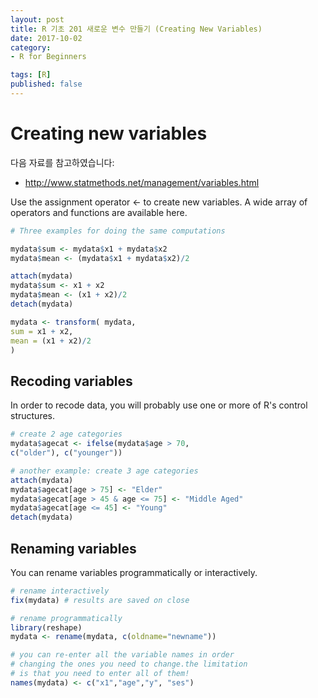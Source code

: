 ```yaml
---
layout: post  
title: R 기초 201 새로운 변수 만들기 (Creating New Variables)  
date: 2017-10-02  
category:
- R for Beginners  

tags: [R]  
published: false  
---
```


# Creating new variables

다음 자료를 참고하였습니다:  
- http://www.statmethods.net/management/variables.html

Use the assignment operator <- to create new variables. A wide array of operators and functions are available here.

```r
# Three examples for doing the same computations

mydata$sum <- mydata$x1 + mydata$x2
mydata$mean <- (mydata$x1 + mydata$x2)/2

attach(mydata)
mydata$sum <- x1 + x2
mydata$mean <- (x1 + x2)/2
detach(mydata)

mydata <- transform( mydata,
sum = x1 + x2,
mean = (x1 + x2)/2
)
```

## Recoding variables

In order to recode data, you will probably use one or more of R's control structures.

```r
# create 2 age categories
mydata$agecat <- ifelse(mydata$age > 70,
c("older"), c("younger"))

# another example: create 3 age categories
attach(mydata)
mydata$agecat[age > 75] <- "Elder"
mydata$agecat[age > 45 & age <= 75] <- "Middle Aged"
mydata$agecat[age <= 45] <- "Young"
detach(mydata)
```

## Renaming variables

You can rename variables programmatically or interactively.

```r
# rename interactively
fix(mydata) # results are saved on close

# rename programmatically
library(reshape)
mydata <- rename(mydata, c(oldname="newname"))

# you can re-enter all the variable names in order
# changing the ones you need to change.the limitation
# is that you need to enter all of them!
names(mydata) <- c("x1","age","y", "ses")
```
